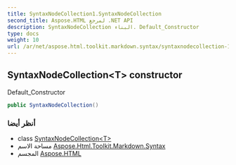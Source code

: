 ```yaml
---
title: SyntaxNodeCollection1.SyntaxNodeCollection
second_title: Aspose.HTML لمرجع .NET API
description: SyntaxNodeCollection البناء. Default_Constructor
type: docs
weight: 10
url: /ar/net/aspose.html.toolkit.markdown.syntax/syntaxnodecollection-1/syntaxnodecollection/
---
```

## SyntaxNodeCollection&lt;T&gt; constructor

Default_Constructor

```csharp
public SyntaxNodeCollection()
```

### أنظر أيضا

* class [SyntaxNodeCollection&lt;T&gt;](../)
* مساحة الاسم [Aspose.Html.Toolkit.Markdown.Syntax](../../syntaxnodecollection-1/)
* المجسم [Aspose.HTML](../../../)


